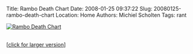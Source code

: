 Title: Rambo Death Chart
Date: 2008-01-25 09:37:22
Slug: 20080125-rambo-death-chart
Location: Home
Authors: Michiel Scholten
Tags: rant

<div class="content-image"><div><a href="http://aquariusoft.org/~mbscholt/images/content/rambo-death-chart.jpg"><img src="http://aquariusoft.org/~mbscholt/images/content/rambo-death-chart_500px.jpg" alt="Rambo Death Chart" title="Rambo Death Chart" /></a></div></div>
<br style="clear: both;" />
<p>[<a href="http://aquariusoft.org/~mbscholt/images/content/rambo-death-chart.jpg">click for larger version</a>]</p>